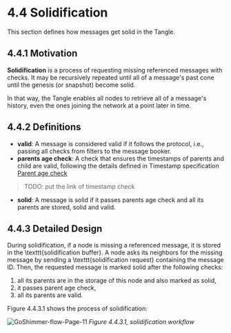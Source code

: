 # 4.4 Solidification
This section defines how messages get solid in the Tangle.

## 4.4.1 Motivation
**Solidification** is a process of requesting missing referenced messages with checks. It may be recursively repeated until all of a message's past cone until the genesis (or snapshot) become solid.

In that way, the Tangle enables all nodes to retrieve all of a message's history, even the ones joining the network at a point later in time.

## 4.4.2 Definitions
* **valid**: A message is considered valid if it follows the protocol, i.e., passing all checks from filters to the message booker.
* **parents age check**: A check that ensures the timestamps of parents and child are valid, following the details defined in Timestamp specification [Parent age check](#parent-age-check) 
> TODO: put the link of timestamp check
* **solid**: A message is solid if it passes parents age check and all its parents are stored, solid and valid.

## 4.4.3 Detailed Design
During solidification, if a node is missing a referenced message, it is stored in the \texttt{solidification buffer}. A node asks its neighbors for the missing message by sending a \texttt{solidification request} containing the message ID. Then, the requested message is marked solid after the following checks:
1. all its parents are in the storage of this node and also marked as solid,
2. it passes parent age check,
3. all its parents are valid.

Figure 4.4.3.1 shows the process of solidification:

![GoShimmer-flow-Page-11](https://user-images.githubusercontent.com/11289354/111571487-cf492200-87e1-11eb-811c-d02e7547aab8.png)
*Figure 4.4.3.1, solidification workflow*

